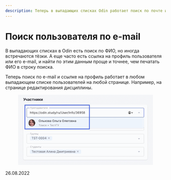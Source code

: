```yaml
---
description: Теперь в выпадающих списках Odin работает поиск по почте и ссылке на профиль
---
```


# Поиск пользователя по e-mail

В выпадающих списках в Odin есть поиск по ФИО, но иногда встречаются тёзки. А еще часто есть ссылка на профиль пользователя или его e-mail, и найти по этим данным проще и точнее, чем печатать ФИО в строку поиска.

Теперь поиск по e-mail и ссылке на профиль работает в любом выпадающем списке пользователей на любой странице. Например, на странице редактирования дисциплины.

<figure><img src="../../.gitbook/assets/поиск по почте.gif" alt=""><figcaption></figcaption></figure>

26.08.2022
